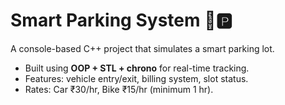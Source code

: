 # Smart Parking System 🚗🅿️

A console-based C++ project that simulates a smart parking lot.
- Built using **OOP + STL + chrono** for real-time tracking.
- Features: vehicle entry/exit, billing system, slot status.
- Rates: Car ₹30/hr, Bike ₹15/hr (minimum 1 hr).
